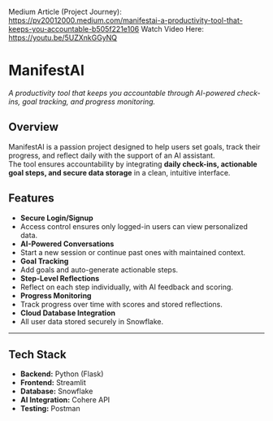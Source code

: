 Medium Article (Project Journey): https://pv20012000.medium.com/manifestai-a-productivity-tool-that-keeps-you-accountable-b505f221e106
Watch Video Here: https://youtu.be/5UZXnkGGyNQ

# ManifestAI  
_A productivity tool that keeps you accountable through AI-powered check-ins, goal tracking, and progress monitoring._

## Overview
ManifestAI is a passion project designed to help users set goals, track their progress, and reflect daily with the support of an AI assistant.  
The tool ensures accountability by integrating **daily check-ins, actionable goal steps, and secure data storage** in a clean, intuitive interface.

## Features
-  **Secure Login/Signup**  
  - Access control ensures only logged-in users can view personalized data.
-  **AI-Powered Conversations**  
  - Start a new session or continue past ones with maintained context.  
-  **Goal Tracking**  
  - Add goals and auto-generate actionable steps.  
-  **Step-Level Reflections**  
  - Reflect on each step individually, with AI feedback and scoring.
-  **Progress Monitoring**  
  - Track progress over time with scores and stored reflections.
-  **Cloud Database Integration**  
  - All user data stored securely in Snowflake.

---

## Tech Stack
- **Backend:** Python (Flask)
- **Frontend:** Streamlit
- **Database:** Snowflake
- **AI Integration:** Cohere API
- **Testing:** Postman
